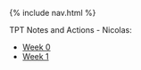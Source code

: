 {% include nav.html %}

TPT Notes and Actions - Nicolas: 

- [Week 0](TPT/week0.md)
- [Week 1](TPT/week1.md)
